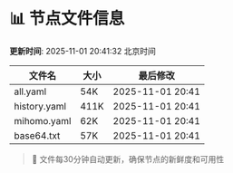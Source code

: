 # 📊 节点文件信息

**更新时间**: 2025-11-01 20:41:32 北京时间

| 文件名 | 大小 | 最后修改 |
|--------|------|----------|
| all.yaml | 54K | 2025-11-01 20:41 |
| history.yaml | 411K | 2025-11-01 20:41 |
| mihomo.yaml | 62K | 2025-11-01 20:41 |
| base64.txt | 57K | 2025-11-01 20:41 |

> 🔄 文件每30分钟自动更新，确保节点的新鲜度和可用性
